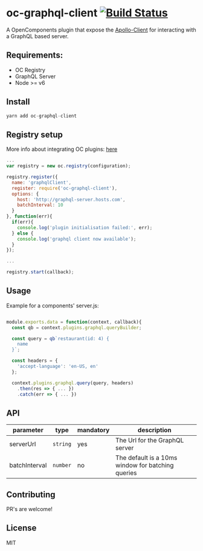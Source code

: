 oc-graphql-client [![Build Status](https://travis-ci.org/opentable/oc-graphql-client.svg?branch=master)](https://travis-ci.org/opentable/oc-graphql-client)
==========

A OpenComponents plugin that expose the [Apollo-Client](http://dev.apollodata.com/) for interacting with a GraphQL based server.

## Requirements:
- OC Registry
- GraphQL Server
- Node >= v6

## Install

````javascript
yarn add oc-graphql-client
````

## Registry setup

More info about integrating OC plugins: [here](https://github.com/opentable/oc/wiki/Registry#plugins)

````javascript
...
var registry = new oc.registry(configuration);

registry.register({
  name: 'graphqlClient',
  register: require('oc-graphql-client'),
  options: {
    host: 'http://graphql-server.hosts.com',
    batchInterval: 10
  }
}, function(err){
  if(err){
    console.log('plugin initialisation failed:', err);
  } else {
    console.log('graphql client now available');
  }
});

...

registry.start(callback);
````

## Usage

Example for a components' server.js:

````javascript

module.exports.data = function(context, callback){
  const qb = context.plugins.graphql.queryBuilder;

  const query = qb`restaurant(id: 4) {
    name
  }`;

  const headers = {
    'accept-language': 'en-US, en'
  };

  context.plugins.graphql.query(query, headers)
    .then(res => { ... })
    .catch(err => { ... })
````

## API

|parameter|type|mandatory|description|
|---------|----|---------|-----------|
|serverUrl|`string`|yes|The Url for the GraphQL server|
|batchInterval|`number`|no|The default is a 10ms window for batching queries|

## Contributing

PR's are welcome!

## License

MIT